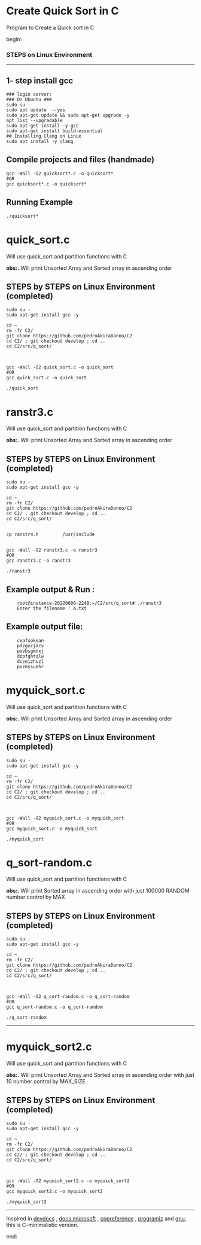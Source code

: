 # Create Quick Sort in C

Program to Create a Quick sort in C

begin:

### STEPS on Linux Environment

---

## 1- step install gcc

    ### login server:
    ### On Ubuntu ###
    sudo su -
    sudo apt update  --yes
    sudo apt-get update && sudo apt-get upgrade -y
    apt list --upgradable
    sudo apt-get install -y gcc
    sudo apt-get install build-essential
    ## Installing Clang on Linux
    sudo apt install -y clang

## Compile projects and files (handmade)

    gcc -Wall -O2 quicksort*.c -o quicksort*
    #OR
    gcc quicksort*.c -o quicksort*

## Running Example

    ./quicksort*

# quick_sort.c

Will use quick_sort and partition functions with C

**obs:.**
Will print Unsorted Array and Sorted array in ascending order

## STEPS by STEPS on Linux Environment (completed)

    sudo su -
    sudo apt-get install gcc -y

    cd ~
    rm -fr C2/
    git clone https://github.com/pedroAkiraDanno/C2
    cd C2/ ; git checkout develop ; cd ..
    cd C2/src/q_sort/



    gcc -Wall -O2 quick_sort.c -o quick_sort
    #OR
    gcc quick_sort.c -o quick_sort

    ./quick_sort

# ranstr3.c

Will use quick_sort and partition functions with C

**obs:.**
Will print Unsorted Array and Sorted array in ascending order

## STEPS by STEPS on Linux Environment (completed)

    sudo su -
    sudo apt-get install gcc -y

    cd ~
    rm -fr C2/
    git clone https://github.com/pedroAkiraDanno/C2
    cd C2/ ; git checkout develop ; cd ..
    cd C2/src/q_sort/


    cp ranstr4.h		 /usr/include


    gcc -Wall -O2 ranstr3.c -o ranstr3
    #OR
    gcc ranstr3.c -o ranstr3

    ./ranstr3

## Example output & Run :

    	root@instance-20220608-2248:~/C2/src/q_sort# ./ranstr3
    	Enter the filename : a.txt

## Example output file:

    	ceafsokean
    	pdzgxcjacv
    	povbsgmnxj
    	dzpfghtqlw
    	dczeizhuzl
    	pozmssuehr

# myquick_sort.c

Will use quick_sort and partition functions with C

**obs:.**
Will print Unsorted Array and Sorted array in ascending order

## STEPS by STEPS on Linux Environment (completed)

    sudo su -
    sudo apt-get install gcc -y

    cd ~
    rm -fr C2/
    git clone https://github.com/pedroAkiraDanno/C2
    cd C2/ ; git checkout develop ; cd ..
    cd C2/src/q_sort/



    gcc -Wall -O2 myquick_sort.c -o myquick_sort
    #OR
    gcc myquick_sort.c -o myquick_sort

    ./myquick_sort

# q_sort-random.c

Will use quick_sort and partition functions with C

**obs:.**
Will print Sorted array in ascending order with just 100000 RANDOM number control by MAX

## STEPS by STEPS on Linux Environment (completed)

    sudo su -
    sudo apt-get install gcc -y

    cd ~
    rm -fr C2/
    git clone https://github.com/pedroAkiraDanno/C2
    cd C2/ ; git checkout develop ; cd ..
    cd C2/src/q_sort/



    gcc -Wall -O2 q_sort-random.c -o q_sort-random
    #OR
    gcc q_sort-random.c -o q_sort-random

    ./q_sort-random

---

# myquick_sort2.c

Will use quick_sort and partition functions with C

**obs:.**
Will print Unsorted Array and Sorted array in ascending order with just 10 number control by MAX_SIZE

## STEPS by STEPS on Linux Environment (completed)

    sudo su -
    sudo apt-get install gcc -y

    cd ~
    rm -fr C2/
    git clone https://github.com/pedroAkiraDanno/C2
    cd C2/ ; git checkout develop ; cd ..
    cd C2/src/q_sort/



    gcc -Wall -O2 myquick_sort2.c -o myquick_sort2
    #OR
    gcc myquick_sort2.c -o myquick_sort2

    ./myquick_sort2

---

Inspired in [devdocs](https://devdocs.io/c/) , [docs.microsoft](https://docs.microsoft.com/en-us/cpp/c-language/?view=msvc-170) , [cppreference](https://en.cppreference.com/w/c/language) , [programiz](https://www.programiz.com/c-programming) and [gnu](https://www.gnu.org/software/gnu-c-manual/gnu-c-manual.html), this is C-minimalistic version.

end:

